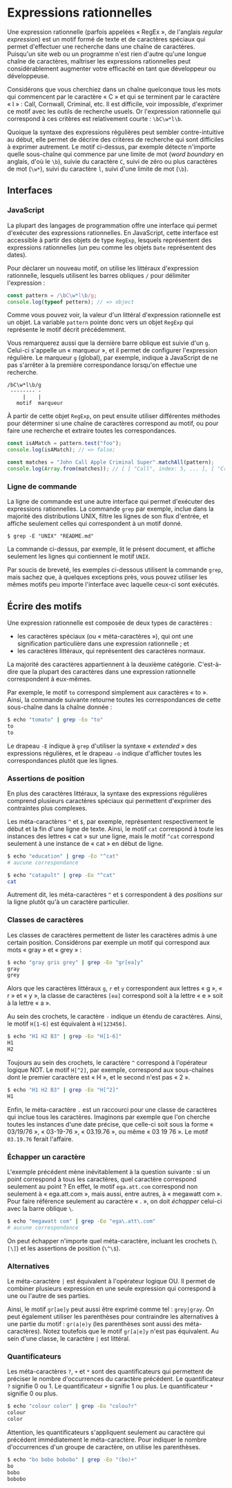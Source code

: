 # Expressions rationnelles

Une expression rationnelle (parfois appelées « RegEx », de l'anglais
*regular expression*) est un motif formé de texte et de caractères
spéciaux qui permet d'effectuer une recherche dans une chaîne de
caractères. Puisqu'un site web ou un programme n'est rien d'autre qu'une
longue chaîne de caractères, maîtriser les expressions rationnelles peut
considérablement augmenter votre efficacité en tant que développeur ou
développeuse.

Considérons que vous cherchiez dans un chaîne quelconque tous les mots
qui commencent par le caractère « C » et qui se terminent par le
caractère « l » : Call, Cornwall, Criminal, etc. Il est difficile, voir
impossible, d'exprimer ce motif avec les outils de recherche usuels. Or
l'expression rationnelle qui correspond à ces critères est relativement
courte : `\bC\w*l\b`.

Quoique la syntaxe des expressions régulières peut sembler
contre-intuitive au début, elle permet de décrire des critères de
recherche qui sont difficiles à exprimer autrement. Le motif ci-dessus,
par exemple détecte n'importe quelle sous-chaîne qui commence par une
limite de mot (*word boundary* en anglais, d'où le `\b`), suivie du
caractère `C`, suivi de zéro ou plus caractères de mot (`\w*`), suivi du
caractère `l`, suivi d'une limite de mot (`\b`).

## Interfaces

### JavaScript

La plupart des langages de programmation offre une interface qui permet
d'exécuter des expressions rationnelles. En JavaScript, cette interface
est accessible à partir des objets de type `RegExp`, lesquels
représentent des expressions rationnelles (un peu comme les objets
`Date` représentent des dates).

Pour déclarer un nouveau motif, on utilise les littéraux d'expression
rationnelle, lesquels utilisent les barres obliques `/` pour délimiter
l'expression :

```js
const pattern = /\bC\w*l\b/g;
console.log(typeof pettern); // => object
```

Comme vous pouvez voir, la valeur d'un littéral d'expression rationnelle
est un objet. La variable `pattern` pointe donc vers un objet `RegExp`
qui représente le motif décrit précédemment.

Vous remarquerez aussi que la dernière barre oblique est suivie d'un
`g`. Celui-ci s'appelle un « marqueur », et il permet de configurer
l'expression régulière. Le marqueur `g` (global), par exemple, indique à
JavaScript de ne pas s'arrêter à la première correspondance lorsqu'on
effectue une recherche.

```
/bC\w*l\b/g
 -------- -
     |    |
   motif  marqueur
```

À partir de cette objet `RegExp`, on peut ensuite utiliser différentes
méthodes pour déterminer si une chaîne de caractères correspond au
motif, ou pour faire une recherche et extraire toutes les
correspondances.

```js
const isAMatch = pattern.test("foo");
console.log(isAMatch); // => false;

const matches = "John Call Apple Criminal Super".matchAll(pattern);
console.log(Array.from(matches)); // [ [ "Call", index: 5, ... ], [ "Criminal", index: 16, ... ] ]
```

### Ligne de commande

La ligne de commande est une autre interface qui permet d'exécuter des
expressions rationnelles. La commande `grep` par exemple, inclue dans la
majorité des distributions UNIX, filtre les lignes de son flux d'entrée,
et affiche seulement celles qui correspondent à un motif donné.

```
$ grep -E "UNIX" "README.md"
```

La commande ci-dessus, par exemple, lit le présent document, et affiche
seulement les lignes qui contiennent le motif `UNIX`.

Par soucis de breveté, les exemples ci-dessous utilisent la commande
`grep`, mais sachez que, à quelques exceptions près, vous pouvez
utiliser les mêmes motifs peu importe l'interface avec laquelle ceux-ci
sont exécutés.

## Écrire des motifs

Une expression rationnelle est composée de deux types de caractères :

-   les caractères spéciaux (ou « méta-caractères »), qui ont une
    signification particulière dans une expression rationnelle ; et
-   les caractères littéraux, qui représentent des caractères normaux.

La majorité des caractères appartiennent à la deuxième catégorie.
C'est-à-dire que la plupart des caractères dans une expression
rationnelle correspondent à eux-mêmes.

Par exemple, le motif `to` correspond simplement aux caractères « to ».
Ainsi, la commande suivante retourne toutes les correspondances de cette
sous-chaîne dans la chaîne donnée : 

```sh
$ echo "tomato" | grep -Eo "to"
to
to
```

Le drapeau `-E` indique à `grep` d'utiliser la syntaxe « *extended* »
des expressions régulières, et le drapeau `-o` indique d'afficher toutes
les correspondances plutôt que les lignes.

### Assertions de position

En plus des caractères littéraux, la syntaxe des expressions régulières
comprend plusieurs caractères spéciaux qui permettent d'exprimer des
contraintes plus complexes.

Les méta-caractères `^` et `$`, par exemple, représentent respectivement
le début et la fin d'une ligne de texte. Ainsi, le motif `cat`
correspond à toute les instances des lettres « cat » sur une ligne, mais
le motif `^cat` correspond seulement à une instance de « cat » en début
de ligne.

```sh
$ echo "education" | grep -Eo "^cat"
# aucune correspondance

$ echo "catapult" | grep -Eo "^cat"
cat
```

Autrement dit, les méta-caractères `^` et `$` correspondent à des
*positions* sur la ligne plutôt qu'à un caractère particulier.

### Classes de caractères

Les classes de caractères permettent de lister les caractères admis à
une certain position. Considérons par exemple un motif qui correspond
aux mots « gray » et « grey » :

```sh
$ echo "gray gris grey" | grep -Eo "gr[ea]y"
gray
grey
```

Alors que les caractères littéraux `g`, `r` et `y` correspondent aux
lettres « g », « r » et « y », la classe de caractères `[ea]` correspond
soit à la lettre « e » soit à la lettre « a ».

Au sein des crochets, le caractère `-` indique un étendu de caractères.
Ainsi, le motif `H[1-6]` est équivalent à `H[123456]`.

```sh
$ echo "H1 H2 B3" | grep -Eo "H[1-6]"
H1
H2
```

Toujours au sein des crochets, le caractère `^` correspond à l'opérateur
logique NOT. Le motif `H[^2]`, par exemple, correspond aux sous-chaînes
dont le premier caractère est « H », et le second n'est pas « 2 ».

```sh
$ echo "H1 H2 B3" | grep -Eo "H[^2]"
H1
```

Enfin, le méta-caractère `.` est un raccourci pour une classe de
caractères qui inclue tous les caractères. Imaginons par exemple que
l'on cherche toutes les instances d'une date précise, que celle-ci soit
sous la forme « 03/19/76 », « 03-19-76 », « 03.19.76 », ou même « 03 19
76 ». Le motif `03.19.76` ferait l'affaire.

### Échapper un caractère

L'exemple précédent mène inévitablement à la question suivante : si un
point correspond à tous les caractères, quel caractère correspond
seulement au point ? En effet, le motif `ega.att.com` correspond non
seulement à « ega.att.com », mais aussi, entre autres, à « megawatt 
com ». Pour faire référence seulement au caractère « . », on doit
*échapper* celui-ci avec la barre oblique `\`.

```sh
$ echo "megawatt com" | grep -Eo "ega\.att\.com"
# aucune correspondance
```

On peut échapper n'importe quel méta-caractère, incluant les crochets
(`\[\]`) et les assertions de position (`\^\$`).


### Alternatives

Le méta-caractère `|` est équivalent à l'opérateur logique OU. Il permet
de combiner plusieurs expression en une seule expression qui correspond
à une ou l'autre de ses parties.

Ainsi, le motif `gr[ae]y` peut aussi être exprimé comme tel :
`grey|gray`. On peut également utiliser les parenthèses pour contraindre
les alternatives à une partie du motif : `gr(a|e)y` (les parenthèses
sont aussi des méta-caractères). Notez toutefois que le motif `gr[a|e]y`
n'est pas équivalent. Au sein d'une classe, le caractère `|` est
littéral.

### Quantificateurs

Les méta-caractères `?`, `+` et `*` sont des quantificateurs qui
permettent de préciser le nombre d'occurrences du caractère précédent.
Le quantificateur `?` signifie 0 ou 1. Le quantificateur `+` signifie 1
ou plus. Le quantificateur `*` signifie 0 ou plus.

```sh
$ echo "colour color" | grep -Eo "colou?r"
colour
color
```

Attention, les quantificateurs s'appliquent seulement au caractère qui
précédent immédiatement le méta-caractère. Pour indiquer le nombre
d'occurrences d'un groupe de caractère, on utilise les parenthèses.

```sh
$ echo "bo bobo bobobo" | grep -Eo "(bo)+"
bo
bobo
bobobo
```
